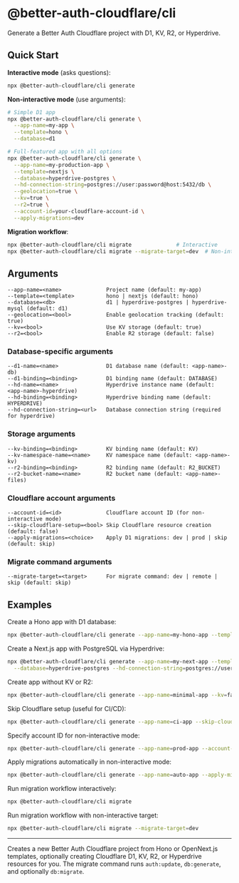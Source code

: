 # @better-auth-cloudflare/cli

Generate a Better Auth Cloudflare project with D1, KV, R2, or Hyperdrive.

## Quick Start

**Interactive mode** (asks questions):

```bash
npx @better-auth-cloudflare/cli generate
```

**Non-interactive mode** (use arguments):

```bash
# Simple D1 app
npx @better-auth-cloudflare/cli generate \
  --app-name=my-app \
  --template=hono \
  --database=d1

# Full-featured app with all options
npx @better-auth-cloudflare/cli generate \
  --app-name=my-production-app \
  --template=nextjs \
  --database=hyperdrive-postgres \
  --hd-connection-string=postgres://user:password@host:5432/db \
  --geolocation=true \
  --kv=true \
  --r2=true \
  --account-id=your-cloudflare-account-id \
  --apply-migrations=dev
```

**Migration workflow**:

```bash
npx @better-auth-cloudflare/cli migrate              # Interactive
npx @better-auth-cloudflare/cli migrate --migrate-target=dev  # Non-interactive
```

## Arguments

```
--app-name=<name>              Project name (default: my-app)
--template=<template>          hono | nextjs (default: hono)
--database=<db>                d1 | hyperdrive-postgres | hyperdrive-mysql (default: d1)
--geolocation=<bool>           Enable geolocation tracking (default: true)
--kv=<bool>                    Use KV storage (default: true)
--r2=<bool>                    Enable R2 storage (default: false)
```

### Database-specific arguments

```
--d1-name=<name>               D1 database name (default: <app-name>-db)
--d1-binding=<binding>         D1 binding name (default: DATABASE)
--hd-name=<name>               Hyperdrive instance name (default: <app-name>-hyperdrive)
--hd-binding=<binding>         Hyperdrive binding name (default: HYPERDRIVE)
--hd-connection-string=<url>   Database connection string (required for hyperdrive)
```

### Storage arguments

```
--kv-binding=<binding>         KV binding name (default: KV)
--kv-namespace-name=<name>     KV namespace name (default: <app-name>-kv)
--r2-binding=<binding>         R2 binding name (default: R2_BUCKET)
--r2-bucket-name=<name>        R2 bucket name (default: <app-name>-files)
```

### Cloudflare account arguments

```
--account-id=<id>              Cloudflare account ID (for non-interactive mode)
--skip-cloudflare-setup=<bool> Skip Cloudflare resource creation (default: false)
--apply-migrations=<choice>    Apply D1 migrations: dev | prod | skip (default: skip)
```

### Migrate command arguments

```
--migrate-target=<target>      For migrate command: dev | remote | skip (default: skip)
```

## Examples

Create a Hono app with D1 database:

```bash
npx @better-auth-cloudflare/cli generate --app-name=my-hono-app --template=hono --database=d1
```

Create a Next.js app with PostgreSQL via Hyperdrive:

```bash
npx @better-auth-cloudflare/cli generate --app-name=my-next-app --template=nextjs \
  --database=hyperdrive-postgres --hd-connection-string=postgres://user:pass@host:5432/db
```

Create app without KV or R2:

```bash
npx @better-auth-cloudflare/cli generate --app-name=minimal-app --kv=false --r2=false
```

Skip Cloudflare setup (useful for CI/CD):

```bash
npx @better-auth-cloudflare/cli generate --app-name=ci-app --skip-cloudflare-setup=true
```

Specify account ID for non-interactive mode:

```bash
npx @better-auth-cloudflare/cli generate --app-name=prod-app --account-id=your-account-id
```

Apply migrations automatically in non-interactive mode:

```bash
npx @better-auth-cloudflare/cli generate --app-name=auto-app --apply-migrations=dev
```

Run migration workflow interactively:

```bash
npx @better-auth-cloudflare/cli migrate
```

Run migration workflow with non-interactive target:

```bash
npx @better-auth-cloudflare/cli migrate --migrate-target=dev
```

---

Creates a new Better Auth Cloudflare project from Hono or OpenNext.js templates, optionally creating Cloudflare D1, KV, R2, or Hyperdrive resources for you. The migrate command runs `auth:update`, `db:generate`, and optionally `db:migrate`.
